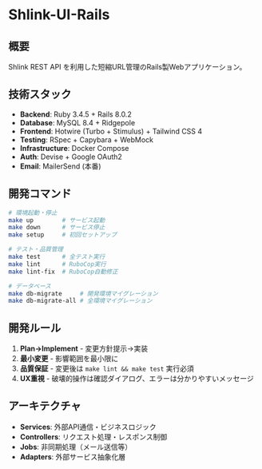# Shlink-UI-Rails

## 概要

Shlink REST API を利用した短縮URL管理のRails製Webアプリケーション。

## 技術スタック

- **Backend**: Ruby 3.4.5 + Rails 8.0.2
- **Database**: MySQL 8.4 + Ridgepole
- **Frontend**: Hotwire (Turbo + Stimulus) + Tailwind CSS 4
- **Testing**: RSpec + Capybara + WebMock
- **Infrastructure**: Docker Compose
- **Auth**: Devise + Google OAuth2
- **Email**: MailerSend (本番)

## 開発コマンド

```bash
# 環境起動・停止
make up        # サービス起動
make down      # サービス停止
make setup     # 初回セットアップ

# テスト・品質管理
make test      # 全テスト実行
make lint      # RuboCop実行
make lint-fix  # RuboCop自動修正

# データベース
make db-migrate     # 開発環境マイグレーション
make db-migrate-all # 全環境マイグレーション
```

## 開発ルール

1. **Plan→Implement** - 変更方針提示→実装
2. **最小変更** - 影響範囲を最小限に
3. **品質保証** - 変更後は `make lint && make test` 実行必須
4. **UX重視** - 破壊的操作は確認ダイアログ、エラーは分かりやすいメッセージ

## アーキテクチャ

- **Services**: 外部API通信・ビジネスロジック
- **Controllers**: リクエスト処理・レスポンス制御
- **Jobs**: 非同期処理（メール送信等）
- **Adapters**: 外部サービス抽象化層
